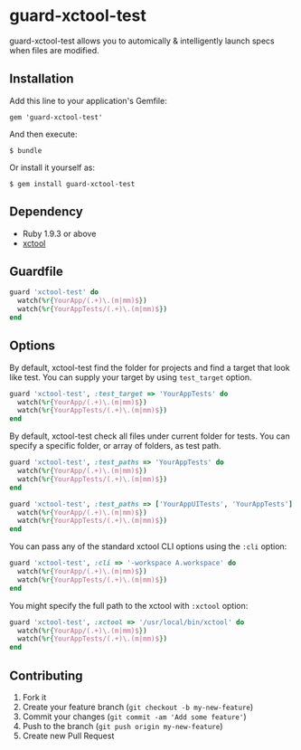 # guard-xctool-test

guard-xctool-test allows you to automically & intelligently launch specs when files are modified.

## Installation

Add this line to your application's Gemfile:

    gem 'guard-xctool-test'

And then execute:

    $ bundle

Or install it yourself as:

    $ gem install guard-xctool-test

## Dependency

- Ruby 1.9.3 or above
- [xctool](https://github.com/facebook/xctool)


## Guardfile

```ruby
guard 'xctool-test' do
  watch(%r{YourApp/(.+)\.(m|mm)$})
  watch(%r{YourAppTests/(.+)\.(m|mm)$})
end
```

## Options

By default, xctool-test find the folder for projects and find a target that look like test.
You can supply your target by using ```test_target``` option.

```ruby
guard 'xctool-test', :test_target => 'YourAppTests' do
  watch(%r{YourApp/(.+)\.(m|mm)$})
  watch(%r{YourAppTests/(.+)\.(m|mm)$})
end
```

By default, xctool-test check all files under current folder for tests. You can specify a
specific folder, or array of folders, as test path.

```ruby
guard 'xctool-test', :test_paths => 'YourAppTests' do
  watch(%r{YourApp/(.+)\.(m|mm)$})
  watch(%r{YourAppTests/(.+)\.(m|mm)$})
end
```

```ruby
guard 'xctool-test', :test_paths => ['YourAppUITests', 'YourAppTests'] do
  watch(%r{YourApp/(.+)\.(m|mm)$})
  watch(%r{YourAppTests/(.+)\.(m|mm)$})
end
```

You can pass any of the standard xctool CLI options using the ```:cli``` option:

```ruby
guard 'xctool-test', :cli => '-workspace A.workspace' do
  watch(%r{YourApp/(.+)\.(m|mm)$})
  watch(%r{YourAppTests/(.+)\.(m|mm)$})
end
```

You might specify the full path to the xctool with ```:xctool```  option:

```ruby
guard 'xctool-test', :xctool => '/usr/local/bin/xctool' do
  watch(%r{YourApp/(.+)\.(m|mm)$})
  watch(%r{YourAppTests/(.+)\.(m|mm)$})
end
```


## Contributing

1. Fork it
2. Create your feature branch (`git checkout -b my-new-feature`)
3. Commit your changes (`git commit -am 'Add some feature'`)
4. Push to the branch (`git push origin my-new-feature`)
5. Create new Pull Request
